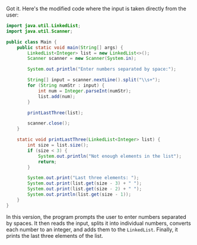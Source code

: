 Got it. Here's the modified code where the input is taken directly from the user:

```java
import java.util.LinkedList;
import java.util.Scanner;

public class Main {
    public static void main(String[] args) {
        LinkedList<Integer> list = new LinkedList<>();
        Scanner scanner = new Scanner(System.in);

        System.out.println("Enter numbers separated by space:");

        String[] input = scanner.nextLine().split("\\s+");
        for (String numStr : input) {
            int num = Integer.parseInt(numStr);
            list.add(num);
        }

        printLastThree(list);

        scanner.close();
    }

    static void printLastThree(LinkedList<Integer> list) {
        int size = list.size();
        if (size < 3) {
            System.out.println("Not enough elements in the list");
            return;
        }

        System.out.print("Last three elements: ");
        System.out.print(list.get(size - 3) + " ");
        System.out.print(list.get(size - 2) + " ");
        System.out.println(list.get(size - 1));
    }
}
```

In this version, the program prompts the user to enter numbers separated by spaces. It then reads the input, splits it into individual numbers, converts each number to an integer, and adds them to the `LinkedList`. Finally, it prints the last three elements of the list.
